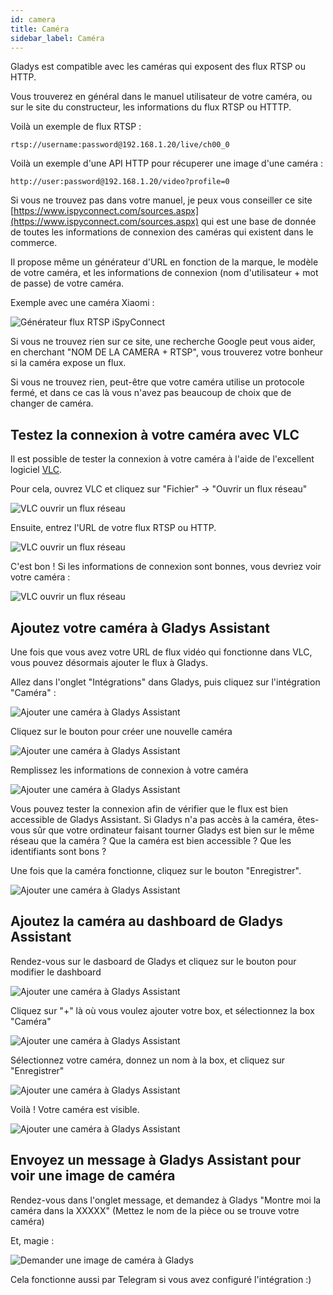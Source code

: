 ```yaml
---
id: camera
title: Caméra
sidebar_label: Caméra
---
```


Gladys est compatible avec les caméras qui exposent des flux RTSP ou HTTP.

Vous trouverez en général dans le manuel utilisateur de votre caméra, ou sur le site du constructeur, les informations du flux RTSP ou HTTTP.

Voilà un exemple de flux RTSP :

```
rtsp://username:password@192.168.1.20/live/ch00_0
```

Voilà un exemple d'une API HTTP pour récuperer une image d'une caméra :

```
http://user:password@192.168.1.20/video?profile=0
```

Si vous ne trouvez pas dans votre manuel, je peux vous conseiller ce site [https://www.ispyconnect.com/sources.aspx](https://www.ispyconnect.com/sources.aspx) qui est une base de donnée de toutes les informations de connexion des caméras qui existent dans le commerce.

Il propose même un générateur d'URL en fonction de la marque, le modèle de votre caméra, et les informations de connexion (nom d'utilisateur + mot de passe) de votre caméra.

Exemple avec une caméra Xiaomi :

![Générateur flux RTSP iSpyConnect](/fr/img/docs/configuration/camera/camera-ispy.png)

Si vous ne trouvez rien sur ce site, une recherche Google peut vous aider, en cherchant "NOM DE LA CAMERA + RTSP", vous trouverez votre bonheur si la caméra expose un flux.

Si vous ne trouvez rien, peut-être que votre caméra utilise un protocole fermé, et dans ce cas là vous n'avez pas beaucoup de choix que de changer de caméra.

## Testez la connexion à votre caméra avec VLC

Il est possible de tester la connexion à votre caméra à l'aide de l'excellent logiciel [VLC](https://www.videolan.org/vlc/index.fr.html).

Pour cela, ouvrez VLC et cliquez sur "Fichier" -> "Ouvrir un flux réseau"

![VLC ouvrir un flux réseau](/fr/img/docs/configuration/camera/camera-vlc-step-1.png)

Ensuite, entrez l'URL de votre flux RTSP ou HTTP.

![VLC ouvrir un flux réseau](/fr/img/docs/configuration/camera/camera-vlc-step-2.png)

C'est bon ! Si les informations de connexion sont bonnes, vous devriez voir votre caméra :

![VLC ouvrir un flux réseau](/fr/img/docs/configuration/camera/camera-vlc-step-3.png)

## Ajoutez votre caméra à Gladys Assistant

Une fois que vous avez votre URL de flux vidéo qui fonctionne dans VLC, vous pouvez désormais ajouter le flux à Gladys.

Allez dans l'onglet "Intégrations" dans Gladys, puis cliquez sur l'intégration "Caméra" :

![Ajouter une caméra à Gladys Assistant](/fr/img/docs/configuration/camera/camera-step-1.png)

Cliquez sur le bouton pour créer une nouvelle caméra

![Ajouter une caméra à Gladys Assistant](/fr/img/docs/configuration/camera/camera-step-2.png)

Remplissez les informations de connexion à votre caméra

![Ajouter une caméra à Gladys Assistant](/fr/img/docs/configuration/camera/camera-step-3.png)

Vous pouvez tester la connexion afin de vérifier que le flux est bien accessible de Gladys Assistant. Si Gladys n'a pas accès à la caméra, êtes-vous sûr que votre ordinateur faisant tourner Gladys est bien sur le même réseau que la caméra ? Que la caméra est bien accessible ? Que les identifiants sont bons ?

Une fois que la caméra fonctionne, cliquez sur le bouton "Enregistrer".

![Ajouter une caméra à Gladys Assistant](/fr/img/docs/configuration/camera/camera-step-4.png)

## Ajoutez la caméra au dashboard de Gladys Assistant

Rendez-vous sur le dasboard de Gladys et cliquez sur le bouton pour modifier le dashboard

![Ajouter une caméra à Gladys Assistant](/fr/img/docs/configuration/camera/camera-step-5.png)

Cliquez sur "+" là où vous voulez ajouter votre box, et sélectionnez la box "Caméra"

![Ajouter une caméra à Gladys Assistant](/fr/img/docs/configuration/camera/camera-step-6.png)

Sélectionnez votre caméra, donnez un nom à la box, et cliquez sur "Enregistrer"

![Ajouter une caméra à Gladys Assistant](/fr/img/docs/configuration/camera/camera-step-7.png)

Voilà ! Votre caméra est visible.

![Ajouter une caméra à Gladys Assistant](/fr/img/docs/configuration/camera/camera-step-8.png)

## Envoyez un message à Gladys Assistant pour voir une image de caméra

Rendez-vous dans l'onglet message, et demandez à Gladys "Montre moi la caméra dans la XXXXX" (Mettez le nom de la pièce ou se trouve votre caméra)

Et, magie :

![Demander une image de caméra à Gladys](/fr/img/docs/configuration/camera/chat-camera-fr.png)

Cela fonctionne aussi par Telegram si vous avez configuré l'intégration :)
